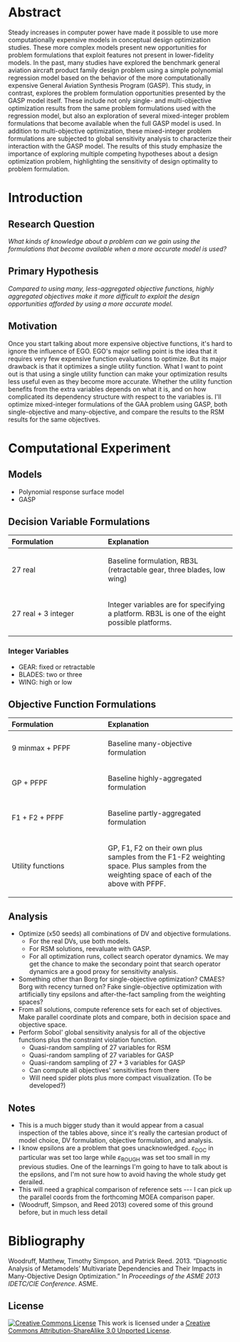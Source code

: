 Abstract
========

Steady increases in computer power have made it possible to use more computationally expensive models in conceptual design optimization studies. These more complex models present new opportunities for problem formulations that exploit features not present in lower-fidelity models. In the past, many studies have explored the benchmark general aviation aircraft product family design problem using a simple polynomial regression model based on the behavior of the more computationally expensive General Aviation Synthesis Program (GASP). This study, in contrast, explores the problem formulation opportunities presented by the GASP model itself. These include not only single- and multi-objective optimization results from the same problem formulations used with the regression model, but also an exploration of several mixed-integer problem formulations that become available when the full GASP model is used. In addition to multi-objective optimization, these mixed-integer problem formulations are subjected to global sensitivity analysis to characterize their interaction with the GASP model. The results of this study emphasize the importance of exploring multiple competing hypotheses about a design optimization problem, highlighting the sensitivity of design optimality to problem formulation.

Introduction
============

Research Question
-----------------

*What kinds of knowledge about a problem can we gain using the formulations that become available when a more accurate model is used?*

Primary Hypothesis
------------------

*Compared to using many, less-aggregated objective functions, highly aggregated objectives make it more difficult to exploit the design opportunities afforded by using a more accurate model.*

Motivation
----------

Once you start talking about more expensive objective functions, it's hard to ignore the influence of EGO. EGO's major selling point is the idea that it requires very few expensive function evaluations to optimize. But its major drawback is that it optimizes a single utility function. What I want to point out is that using a single utility function can make your optimization results less useful even as they become more accurate. Whether the utility function benefits from the extra variables depends on what it is, and on how complicated its dependency structure with respect to the variables is. I'll optimize mixed-integer formulations of the GAA problem using GASP, both single-objective and many-objective, and compare the results to the RSM results for the same objectives.

Computational Experiment
========================

Models
------

-   Polynomial response surface model
-   GASP

Decision Variable Formulations
------------------------------

<table>
<col width="42%" />
<col width="56%" />
<thead>
<tr class="header">
<th align="left">Formulation</th>
<th align="left">Explanation</th>
</tr>
</thead>
<tbody>
<tr class="odd">
<td align="left"><p>27 real</p></td>
<td align="left"><p>Baseline formulation, RB3L (retractable gear, three blades, low wing)</p></td>
</tr>
<tr class="even">
<td align="left"><p>27 real + 3 integer</p></td>
<td align="left"><p>Integer variables are for specifying a platform. RB3L is one of the eight possible platforms.</p></td>
</tr>
</tbody>
</table>

### Integer Variables

-   GEAR: fixed or retractable
-   BLADES: two or three
-   WING: high or low

Objective Function Formulations
-------------------------------

<table>
<col width="42%" />
<col width="56%" />
<thead>
<tr class="header">
<th align="left">Formulation</th>
<th align="left">Explanation</th>
</tr>
</thead>
<tbody>
<tr class="odd">
<td align="left"><p>9 minmax + PFPF</p></td>
<td align="left"><p>Baseline many-objective formulation</p></td>
</tr>
<tr class="even">
<td align="left"><p>GP + PFPF</p></td>
<td align="left"><p>Baseline highly-aggregated formulation</p></td>
</tr>
<tr class="odd">
<td align="left"><p>F1 + F2 + PFPF</p></td>
<td align="left"><p>Baseline partly-aggregated formulation</p></td>
</tr>
<tr class="even">
<td align="left"><p>Utility functions</p></td>
<td align="left"><p>GP, F1, F2 on their own plus samples from the F1-F2 weighting space. Plus samples from the weighting space of each of the above with PFPF.</p></td>
</tr>
</tbody>
</table>

Analysis
--------

-   Optimize (x50 seeds) all combinations of DV and objective formulations.
    -   For the real DVs, use both models.
    -   For RSM solutions, reevaluate with GASP.
    -   For all optimization runs, collect search operator dynamics. We may get the chance to make the secondary point that search operator dynamics are a good proxy for sensitivity analysis.
-   Something other than Borg for single-objective optimization? CMAES? Borg with recency turned on? Fake single-objective optimization with artificially tiny epsilons and after-the-fact sampling from the weighting spaces?
-   From all solutions, compute reference sets for each set of objectives. Make parallel coordinate plots and compare, both in decision space and objective space.
-   Perform Sobol' global sensitivity analysis for all of the objective functions plus the constraint violation function.
    -   Quasi-random sampling of 27 variables for RSM
    -   Quasi-random sampling of 27 variables for GASP
    -   Quasi-random sampling of 27 + 3 variables for GASP
    -   Can compute all objectives' sensitivities from there
    -   Will need spider plots plus more compact visualization. (To be developed?)

Notes
-----

-   This is a much bigger study than it would appear from a casual inspection of the tables above, since it's really the cartesian product of model choice, DV formulation, objective formulation, and analysis.
-   I know epsilons are a problem that goes unacknowledged. *ɛ*<sub>DOC</sub> in particular was set too large while *ɛ*<sub>ROUGH</sub> was set too small in my previous studies. One of the learnings I'm going to have to talk about is the epsilons, and I'm not sure how to avoid having the whole study get derailed.
-   This will need a graphical comparison of reference sets --- I can pick up the parallel coords from the forthcoming MOEA comparison paper.
-   (Woodruff, Simpson, and Reed 2013) covered some of this ground before, but in much less detail

Bibliography
============

Woodruff, Matthew, Timothy Simpson, and Patrick Reed. 2013. “Diagnostic Analysis of Metamodels’ Multivariate Dependencies and Their Impacts in Many-Objective Design Optimization.” In *Proceedings of the ASME 2013 IDETC/CIE Conference*. ASME.

License
-------

[![Creative Commons License](http://i.creativecommons.org/l/by-sa/3.0/88x31.png)](http://creativecommons.org/licenses/by-sa/3.0/deed.en_US)
This work is licensed under a [Creative Commons Attribution-ShareAlike 3.0 Unported License](http://creativecommons.org/licenses/by-sa/3.0/deed.en_US).
